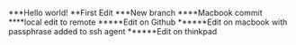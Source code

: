 ***Hello world!
**First Edit
***New branch
****Macbook commit
****local edit to remote
*****Edit on Github
******Edit on macbook with passphrase added to ssh agent
******Edit on thinkpad
